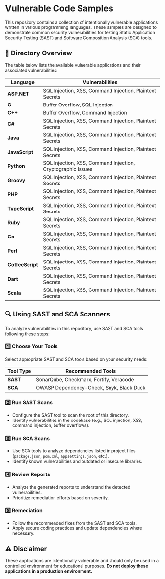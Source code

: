 # Vulnerable Code Samples

This repository contains a collection of intentionally vulnerable applications written in various programming languages. These samples are designed to demonstrate common security vulnerabilities for testing Static Application Security Testing (SAST) and Software Composition Analysis (SCA) tools.

## 📂 Directory Overview

The table below lists the available vulnerable applications and their associated vulnerabilities:

| Language      | Vulnerabilities |
|--------------|----------------|
| **ASP.NET**  | SQL Injection, XSS, Command Injection, Plaintext Secrets |
| **C**        | Buffer Overflow, SQL Injection |
| **C++**      | Buffer Overflow, Command Injection |
| **C#**       | SQL Injection, XSS, Command Injection, Plaintext Secrets |
| **Java**     | SQL Injection, XSS, Command Injection, Plaintext Secrets |
| **JavaScript** | SQL Injection, XSS, Command Injection, Plaintext Secrets |
| **Python**   | SQL Injection, XSS, Command Injection, Cryptographic Issues |
| **Groovy**   | SQL Injection, XSS, Command Injection, Plaintext Secrets |
| **PHP**      | SQL Injection, XSS, Command Injection, Plaintext Secrets |
| **TypeScript** | SQL Injection, XSS, Command Injection, Plaintext Secrets |
| **Ruby**     | SQL Injection, XSS, Command Injection, Plaintext Secrets |
| **Go**       | SQL Injection, XSS, Command Injection, Plaintext Secrets |
| **Perl**     | SQL Injection, XSS, Command Injection, Plaintext Secrets |
| **CoffeeScript** | SQL Injection, XSS, Command Injection, Plaintext Secrets |
| **Dart**     | SQL Injection, XSS, Command Injection, Plaintext Secrets |
| **Scala**    | SQL Injection, XSS, Command Injection, Plaintext Secrets |

## 🔍 Using SAST and SCA Scanners

To analyze vulnerabilities in this repository, use SAST and SCA tools following these steps:

### 1️⃣ Choose Your Tools
Select appropriate SAST and SCA tools based on your security needs:

| Tool Type  | Recommended Tools |
|------------|------------------|
| **SAST**   | SonarQube, Checkmarx, Fortify, Veracode |
| **SCA**    | OWASP Dependency-Check, Snyk, Black Duck |

### 2️⃣ Run SAST Scans
- Configure the SAST tool to scan the root of this directory.
- Identify vulnerabilities in the codebase (e.g., SQL injection, XSS, command injection, buffer overflows).

### 3️⃣ Run SCA Scans
- Use SCA tools to analyze dependencies listed in project files (`package.json`, `pom.xml`, `appsettings.json`, etc.).
- Identify known vulnerabilities and outdated or insecure libraries.

### 4️⃣ Review Reports
- Analyze the generated reports to understand the detected vulnerabilities.
- Prioritize remediation efforts based on severity.

### 5️⃣ Remediation
- Follow the recommended fixes from the SAST and SCA tools.
- Apply secure coding practices and update dependencies where necessary.

## ⚠️ Disclaimer
These applications are intentionally vulnerable and should only be used in a controlled environment for educational purposes. **Do not deploy these applications in a production environment.**
